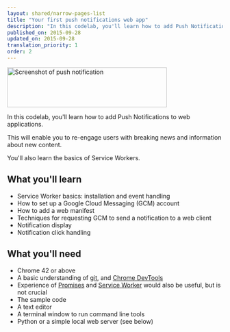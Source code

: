 ```yaml
---
layout: shared/narrow-pages-list
title: "Your first push notifications web app"
description: "In this codelab, you'll learn how to add Push Notifications to web applications. This will enable you to re-engage users with breaking news and information about new content."
published_on: 2015-09-28
updated_on: 2015-09-28
translation_priority: 1
order: 2
---
```


<img src="images/image00.png" width="373" height="93" alt="Screenshot of push notification" />

In this codelab, you'll learn how to add Push Notifications to web applications.

This will enable you to re-engage users with breaking news and information about
new content.

You'll also learn the basics of Service Workers.

## What you'll learn

* Service Worker basics: installation and event handling
* How to set up a Google Cloud Messaging (GCM) account
* How to add a web manifest
* Techniques for requesting GCM to send a notification to a web client
* Notification display
* Notification click handling

## What you'll need

* Chrome 42 or above
* A basic understanding of [git](https://git-scm.com/), and [Chrome DevTools](/web/tools/chrome-devtools)
* Experience of [Promises](http://www.html5rocks.com/en/tutorials/es6/promises/) and [Service Worker](http://www.html5rocks.com/en/tutorials/service-worker/introduction/) would also be useful, but is not crucial
* The sample code
* A text editor
* A terminal window to run command line tools
* Python or a simple local web server (see below)

